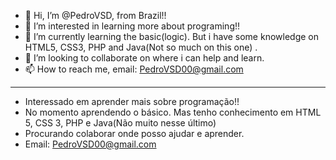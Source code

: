 - 👋 Hi, I’m @PedroVSD, from Brazil!!
- 👀 I’m interested in learning more about programing!! 
- 🌱 I’m currently learning the basic(logic). But i have some knowledge on HTML5, CSS3, PHP and Java(Not so much on this one) . 
- 💞️ I’m looking to collaborate on where i can help and learn. 
- 📫 How to reach me, email: PedroVSD00@gmail.com
--------------------------------------------------------------------------------------------
- Interessado em aprender mais sobre programação!!
- No momento aprendendo o básico. Mas tenho conhecimento em HTML 5, CSS 3, PHP e Java(Não muito nesse último)
- Procurando colaborar onde posso ajudar e aprender.
- Email: PedroVSD00@gmail.com
<!---
PedroVSD/PedroVSD is a ✨ special ✨ repository because its `README.md` (this file) appears on your GitHub profile.
You can click the Preview link to take a look at your changes.
--->
